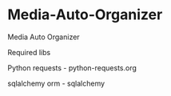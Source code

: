 Media-Auto-Organizer
====================

Media Auto Organizer



Required libs

Python requests - python-requests.org

sqlalchemy orm  - sqlalchemy
